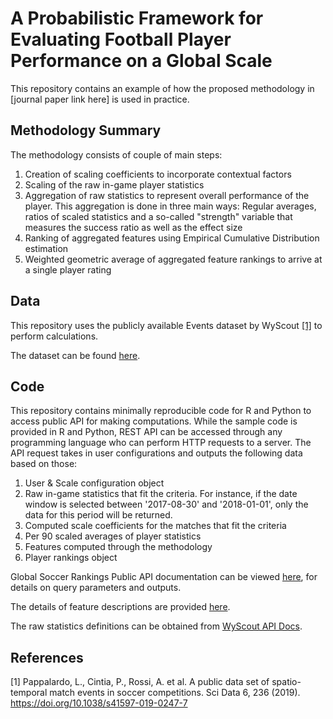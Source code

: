 # A Probabilistic Framework for Evaluating Football Player Performance on a Global Scale

This repository contains an example of how the proposed methodology in [journal paper link here] is used in practice.

## Methodology Summary

The methodology consists of couple of main steps:

1. Creation of scaling coefficients to incorporate contextual factors
2. Scaling of the raw in-game player statistics
3. Aggregation of raw statistics to represent overall performance of the player. This aggregation is done in three main ways: Regular averages, ratios of scaled statistics and a so-called "strength" variable that measures the success ratio as well as the effect size
4. Ranking of aggregated features using Empirical Cumulative Distribution estimation
5. Weighted geometric average of aggregated feature rankings to arrive at a single player rating

## Data

This repository uses the publicly available Events dataset by WyScout [[1]](#1) to perform calculations.

The dataset can be found [here](https://www.nature.com/articles/s41597-019-0247-7).

## Code

This repository contains minimally reproducible code for R and Python to access public API for making computations. While the sample code is provided in R and Python, REST API can be accessed through any programming language who can perform HTTP requests to a server. The API request takes in user configurations and outputs the following data based on those:

1. User & Scale configuration object
2. Raw in-game statistics that fit the criteria. For instance, if the date window is selected between '2017-08-30' and '2018-01-01', only the data for this period will be returned.
3. Computed scale coefficients for the matches that fit the criteria
4. Per 90 scaled averages of player statistics
5. Features computed through the methodology
6. Player rankings object

Global Soccer Rankings Public API documentation can be viewed [here](http://globalrankings.io/redoc), for details on query parameters and outputs.

<!-- Add the link to feature descriptions -->
The details of feature descriptions are provided [here](). 

The raw statistics definitions can be obtained from [WyScout API Docs](https://apidocs.wyscout.com/#tag/Advanced-Stats/paths/~1players~1{wyId}~1matches~1{matchWyId}~1advancedstats/get).

## References
<a id="1">[1]</a> 
Pappalardo, L., Cintia, P., Rossi, A. et al. 
A public data set of spatio-temporal match events in soccer competitions. 
Sci Data 6, 236 (2019). 
https://doi.org/10.1038/s41597-019-0247-7
